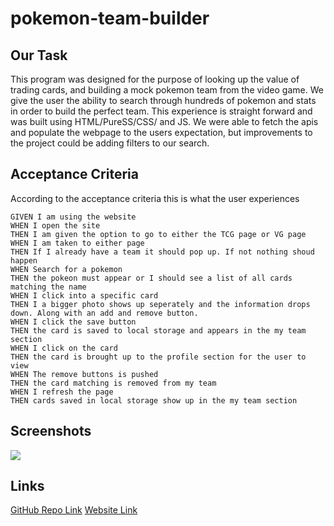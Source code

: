 # pokemon-team-builder

## Our Task

This program was designed for the purpose of looking up the value of trading cards, and building a mock pokemon team from the video game. We give the user the ability to search through hundreds of pokemon and stats in order to build the perfect team. This experience is straight forward and was built using HTML/PureSS/CSS/ and JS. We were able to fetch the apis and populate the webpage to the users expectation, but improvements to the project could be adding filters to our search.

## Acceptance Criteria
According to the acceptance criteria this is what the user experiences

```
GIVEN I am using the website
WHEN I open the site
THEN I am given the option to go to either the TCG page or VG page
WHEN I am taken to either page
THEN If I already have a team it should pop up. If not nothing shoud happen
WHEN Search for a pokemon
THEN the pokeon must appear or I should see a list of all cards matching the name
WHEN I click into a specific card
THEN I a bigger photo shows up seperately and the information drops down. Along with an add and remove button.
WHEN I click the save button
THEN the card is saved to local storage and appears in the my team section
WHEN I click on the card
THEN the card is brought up to the profile section for the user to view
WHEN The remove buttons is pushed
THEN the card matching is removed from my team
WHEN I refresh the page
THEN cards saved in local storage show up in the my team section
```

## Screenshots
<img src="./assets/WDS.png"/>

## Links
[GitHub Repo Link](https://github.com/ryanpaynt/day-planner)
[Website Link](https://ryanpaynt.github.io/day-planner/)